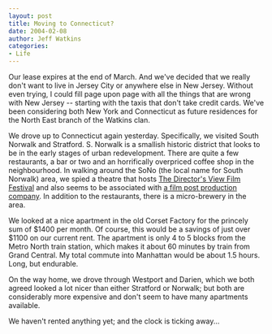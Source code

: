 ```yaml
---
layout: post
title: Moving to Connecticut?
date: 2004-02-08
author: Jeff Watkins
categories:
- Life
---
```


<p>Our lease expires at the end of March. And we've decided that we
really don't want to live in Jersey City or anywhere else in New
Jersey. Without even trying, I could fill page upon page with all the
things that are wrong with New Jersey -- starting with the taxis
that don't take credit cards. We've been considering both New York and
Connecticut as future residences for the North East branch of the
Watkins clan.</p>
<p>We drove up to Connecticut again yesterday. Specifically, we visited
South Norwalk and Stratford. S. Norwalk is a smallish historic district
that looks to be in the early stages of urban redevelopment. There are
quite a few restaurants, a bar or two and an horrifically overpriced
coffee shop in the neighbourhood. In walking around the SoNo (the local
name for South Norwalk) area, we spied a theatre that hosts <a
href="http://www.thedirectorsview.com/">The Director's View Film
Festival</a> and also seems to be associated with <a
href="http://palacedigital.com/">a film post production company</a>. In
addition to the restaurants, there is a micro-brewery in the area.</p>
<p>We looked at a nice apartment in the old Corset Factory for the
princely sum of $1400 per month. Of course, this would be a savings of
just over $1100 on our current rent. The apartment is only 4 to 5
blocks from the Metro North train station, which makes it about 60
minutes by train from Grand Central. My total commute into Manhattan
would be about 1.5 hours. Long, but endurable.</p>
<p>On the way home, we drove through Westport and Darien, which we both
agreed looked a lot nicer than either Stratford or Norwalk; but both
are considerably more expensive and don't seem to have many apartments
available.</p>
<p>We haven't rented anything yet; and the clock is ticking away...</p>
